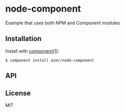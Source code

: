 
# node-component

  Example that uses both NPM and Component modules

## Installation

  Install with [component(1)](http://component.io):

    $ component install azer/node-component

## API



## License

  MIT
